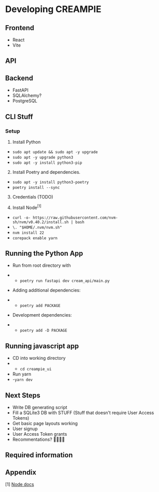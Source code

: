 # Developing CREAMPIE

## Frontend

- React
- Vite

## API

## Backend

- FastAPI
- SQLAlchemy?
- PostgreSQL

## CLI Stuff

### Setup

1. Install Python

- `sudo apt update && sudo apt -y upgrade`
- `sudo apt -y upgrade python3`
- `sudo apt -y install python3-pip`

2. Install Poetry and dependencies.

- `sudo apt -y install python3-poetry`
- `poetry install --sync`

3. Credentials (TODO)

4. Install Node<sup>[1]</sup>

- `curl -o- https://raw.githubusercontent.com/nvm-sh/nvm/v0.40.2/install.sh | bash`
- `\. "$HOME/.nvm/nvm.sh"`
- `nvm install 22`
- `corepack enable yarn`

## Running the Python App

- Run from root directory with
- - `poetry run fastapi dev cream_api/main.py`

- Adding additional dependencies:
- - `poetry add PACKAGE`
- Development dependencies:
- - `poetry add -D PACKAGE`

## Running javascript app

- CD into working directory
- - `cd creampie_ui`
- Run yarn
- -`yarn dev`

## Next Steps

- Write DB generating script
- Fill a SQLite3 DB with STUFF (Stuff that doesn't require User Access Tokens)
- Get basic page layouts working
- User signup
- User Access Token grants
- Recommentations? 👀👀👀👀

## Required information

## Appendix

[1] [Node docs](https://nodejs.org/en/download)
